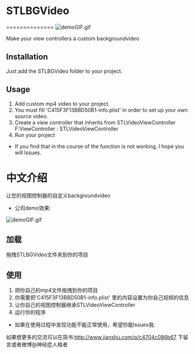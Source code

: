 # STLBGVideo
==============
![demoGIF.gif](https://ooo.0o0.ooo/2016/01/13/569718b2c6d14.gif)

Make your view controllers a custom backgroundvideo

## Installation
Just add the STLBGVideo folder to your project.

## Usage
1. Add  custom mp4 video to your project.
2. You must fill 'C415F3F13BBD50B1-info.plist' in order to set up your own source video.
3. Create a  view controller that inherits from STLVideoViewController  F:ViewController : STLVideoViewController
4. Run your project

* If you find that in the course of the function is not working, I hope you will Issues.

中文介绍
==============

让您的视图控制器的自定义backgroundvideo

* 公司demo效果:

![demoGIF.gif](https://ooo.0o0.ooo/2016/01/13/569718b2c6d14.gif)
## 加载
拖拽STLBGVideo文件夹到你的项目

## 使用
1. 把你自己的mp4文件拖拽到你的项目
2. 你需要把'C415F3F13BBD50B1-info.plist' 里的内容设置为你自己视频的信息
3. 让你自己的视图控制器继承STLVideoViewController
4. 运行你的程序


* 如果在使用过程中发现功能不能正常使用，希望你能Issues我.

如果想更多的交流可以在简书:http://www.jianshu.com/p/c4704c086b67  下留言或者微博@神经症人格者 

